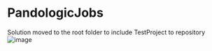 # PandologicJobs

Solution moved to the root folder to include TestProject to repository
![image](https://user-images.githubusercontent.com/16181086/202382924-a37b3d3e-b7f2-4378-b332-1e243bd7bcd6.png)
